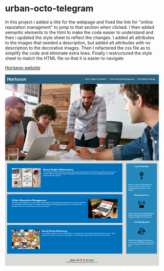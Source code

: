 # urban-octo-telegram

In this project i added a title for the webpage and fixed the link for "online reputation managment" to jump to that section when clicked. I then added semantic elements to the html to make the code easier to understand and then i updated the style sheet to reflect the changes. I added alt attributes to the images that needed a description, but added alt attributes with no description to the decorative images. Then I refactored the css file as to simplify the code and eliminate extra lines. Finally i restructured the style sheet to match the HTML file so that it is easier to navigate

[Horiseon website](https://masondvis.github.io/urban-octo-telegram/)

 ![horiseon-complete](assets\images\horiseon-complete.png)